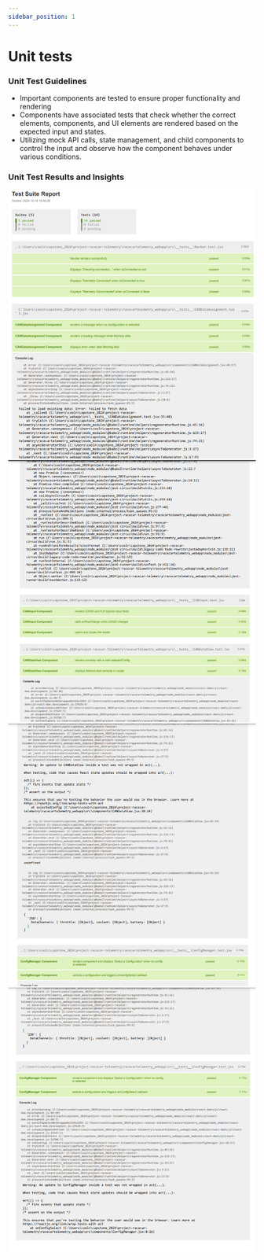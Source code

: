 ```yaml
---
sidebar_position: 1
---
```

# Unit tests

### Unit Test Guidelines
- Important components are tested to ensure proper functionality and rendering
- Components have associated tests that check whether the correct elements, components, and UI elements are rendered based on the expected input and states.
- Utilizing mock API calls, state management, and child components to control the input and observe how the component behaves under various conditions.

### Unit Test Results and Insights

![Test Results Image 1](/img/Unit_Test_Report_1.png)
![Test Results Image 2](/img/Unit_Test_Report_2.png)
![Test Results Image 3](/img/Unit_Test_Report_3.png)
![Test Results Image 4](/img/Unit_Test_Report_4.png)
